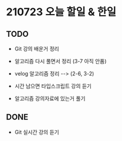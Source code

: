 # 210723 오늘 할일 & 한일

## TODO

- Git 강의 배운거 정리

- 알고리즘 다시 풀면서 정리 (3-7 아직 안품)

- velog 알고리즘 정리 --> (2-6, 3-2)

- 시간 남으면 타입스크립트 강의 듣기

- 알고리즘 강의자료에 있는거 풀기

## DONE

- Git 실시간 강의 듣기



